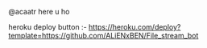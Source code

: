 @acaatr here u ho 



heroku deploy button :- https://heroku.com/deploy?template=https://github.com/ALiENxBEN/File_stream_bot

